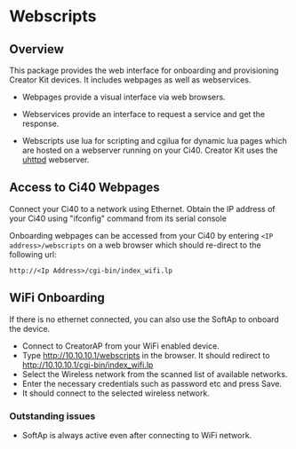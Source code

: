 # Webscripts

## Overview

This package provides the web interface for onboarding and provisioning Creator Kit devices. It includes webpages as well as webservices.

 - Webpages provide a visual interface via web browsers.

 - Webservices provide an interface to request a service and get the response.

 - Webscripts use lua for scripting and cgilua for dynamic lua pages which are hosted on a webserver running on your Ci40.
Creator Kit uses the <a href="http://wiki.openwrt.org/doc/howto/http.uhttpd">uhttpd</a> webserver.

## Access to Ci40 Webpages

Connect your Ci40 to a network using Ethernet. Obtain the IP address of your Ci40 using "ifconfig" command from its serial console

Onboarding webpages can be accessed from your Ci40 by entering `<IP address>/webscripts` on a web browser which should re-direct to the following url:

    http://<Ip Address>/cgi-bin/index_wifi.lp

## WiFi Onboarding

If there is no ethernet connected, you can also use the SoftAp to onboard the device.

  - Connect to CreatorAP from your WiFi enabled device.
  - Type http://10.10.10.1/webscripts in the browser. It should redirect to http://10.10.10.1/cgi-bin/index_wifi.lp
  - Select the Wireless network from the scanned list of available networks.
  - Enter the necessary credentials such as password etc and press Save.
  - It should connect to the selected wireless network.

### Outstanding issues
  - SoftAp is always active even after connecting to WiFi network.
